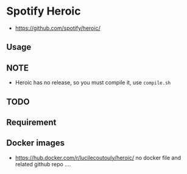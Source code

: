 # Spotify Heroic

- https://github.com/spotify/heroic/

## Usage

## NOTE

- Heroic has no release, so you must compile it, use `compile.sh`

## TODO

## Requirement

## Docker images

- https://hub.docker.com/r/lucilecoutouly/heroic/  no docker file and related github repo ....
